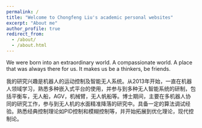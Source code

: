 ```yaml
---
permalink: /
title: "Welcome to Chongfeng Liu's academic personal websites"
excerpt: "About me"
author_profile: true
redirect_from: 
  - /about/
  - /about.html
---
```


We were born into an extraordinary world. A compassionate world. A place that was always there for us. It makes us be a thinkers, be friends.


我的研究兴趣是机器人的运动控制及智能无人系统。从2013年开始，一直在机器人领域学习，熟悉多种嵌入式平台的使用，并参与到多种无人智能系统的研制，包括平衡车，无人船，AGV，机械臂，无人帆船等。博士期间，主要在多机器人协同的研究工作，参与到无人机的水面精准降落的研究中。具备一定的算法调试经验。熟悉经典控制理论如PID控制和模糊控制等，并开始拓展到优化理论，现代控制论。
